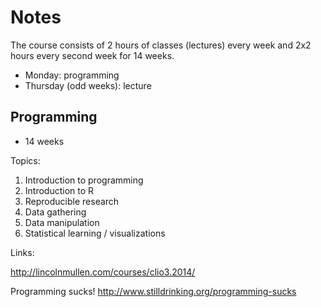 
# Notes

The course consists of 2 hours of classes (lectures) every week and 2x2 hours every second week for 14 weeks.

- Monday: programming
- Thursday (odd weeks): lecture

## Programming

- 14 weeks

Topics:

1. Introduction to programming
2. Introduction to R
3. Reproducible research
4. Data gathering
5. Data manipulation
6. Statistical learning / visualizations

Links:

http://lincolnmullen.com/courses/clio3.2014/

Programming sucks!
http://www.stilldrinking.org/programming-sucks
